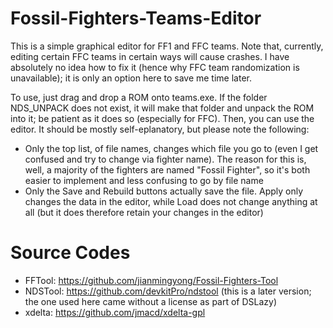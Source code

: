 # Fossil-Fighters-Teams-Editor
This is a simple graphical editor for FF1 and FFC teams. Note that, currently, editing certain FFC teams in certain ways will cause
crashes. I have absolutely no idea how to fix it (hence why FFC team randomization is unavailable); it is only an option here to save
me time later.

To use, just drag and drop a ROM onto teams.exe. If the folder NDS_UNPACK does not exist, it will make that folder and unpack the ROM
into it; be patient as it does so (especially for FFC). Then, you can use the editor. It should be mostly self-eplanatory, but please
note the following:
- Only the top list, of file names, changes which file you go to (even I get confused and try to change via fighter name). The reason
  for this is, well, a majority of the fighters are named "Fossil Fighter", so it's both easier to implement and less confusing to go
  by file name
- Only the Save and Rebuild buttons actually save the file. Apply only changes the data in the editor, while Load does not change
  anything at all (but it does therefore retain your changes in the editor)

# Source Codes
- FFTool: https://github.com/jianmingyong/Fossil-Fighters-Tool
- NDSTool: https://github.com/devkitPro/ndstool (this is a later version; the one used here came without a license as part of DSLazy)
- xdelta: https://github.com/jmacd/xdelta-gpl
